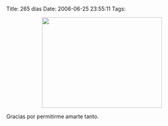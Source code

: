 Title: 265 días
Date: 2006-06-25 23:55:11
Tags: 

<p align="center"><img width="316" height="238" src="http://www.damog.net/gallery/albums/moblog/Picture_6_009.jpg"/></p>
<p align="left">Gracias por permitirme amarte tanto.</p>

